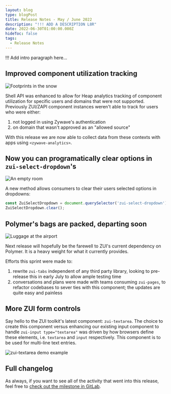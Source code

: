 ```yaml
---
layout: blog
type: blogPost
title: Release Notes - May / June 2022
description: "!!! ADD A DESCRIPTION L8R"
date: 2022-06-30T01:00:00.000Z
hideToc: false
tags:
  - Release Notes
---
```

!!! Add intro paragraph here...

<docs-spacer></docs-spacer>

## Improved component utilization tracking

![Footprints in the snow](/images/footprint-in-snow2.jpg)

Shell API was enhanced to allow for Heap analytics tracking of component utilization for specific users and domains that were not supported. Previously ZUI/ZAPI component instances weren't able to track for users who were either:

1. not logged in using Zywave's authentication
2. on domain that wasn't approved as an "allowed source" 

With this release we are now able to collect data from these contexts with apps using `<zywave-analytics>`.

<docs-spacer></docs-spacer>

## Now you can programatically clear options in `zui-select-dropdown`'s

![An empty room](/images/empty-room.jpg)

A new method allows consumers to clear their users selected options in dropdowns:

```typescript
const ZuiSelectDropdown = document.querySelector('zui-select-dropdown');
ZuiSelectDropdown.clear();
```

<docs-spacer></docs-spacer>

## Polymer's bags are packed, departing soon

![Luggage at the airport](/images/airport-luggage.jpg)

Next release will hopefully be the farewell to ZUI's current dependency on Polymer. It is a heavy weight for what it currently provides.

Efforts this sprint were made to:

1. rewrite `zui-tabs` independent of any third party library, looking to pre-release this in early July to allow ample testing time
2. conversations and plans were made with teams consuming `zui-pages`, to refactor codebases to sever ties with this component; the updates are quite easy and painless

<docs-spacer></docs-spacer>

## More ZUI form controls

Say hello to the ZUI toolkit's latest component: `zui-textarea`. The choice to create this component versus enhancing our existing input component to handle `zui-input type="textarea"` was driven by how browsers define these elements, i.e. `textarea` and `input` respectively. This component is to be used for multi-line text entries.

![zui-textarea demo example](/images/zui-textarea.jpg)

<docs-spacer></docs-spacer>

## Full changelog

As always, if you want to see all of the activity that went into this release, feel free to [check out the milestone in GitLab](https://gitlab.com/groups/zywave/devkit/-/milestones/23#tab-issues).